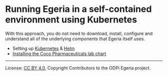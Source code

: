 <!-- SPDX-License-Identifier: CC-BY-4.0 -->
<!-- Copyright Contributors to the ODPi Egeria project. -->

# Running Egeria in a self-contained environment using Kubernetes


With this approach, you do not need to download, install, configure and understand all of the underlying components
that Egeria itself uses.

* Setting up [Kubernetes](https://odpi.github.io/egeria-charts/site/intro/k8s/) & [Helm](https://odpi.github.io/egeria-charts/site/intro/helm/)
* [Installing the Coco Pharmaceuticals lab chart](https://odpi.github.io/egeria-charts/site/charts/lab/)

----
License: [CC BY 4.0](https://creativecommons.org/licenses/by/4.0/),
Copyright Contributors to the ODPi Egeria project.
